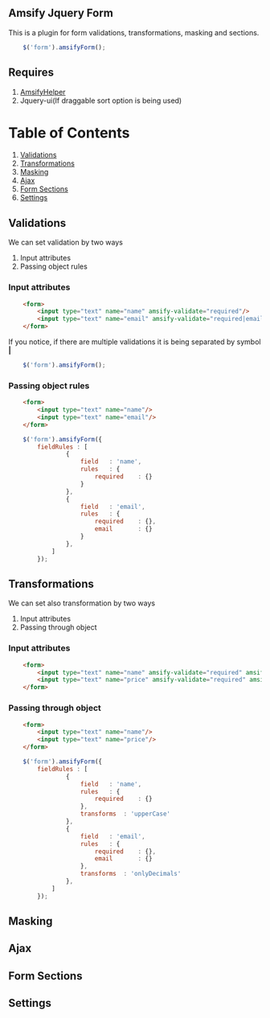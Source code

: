 Amsify Jquery Form
-------------------

This is a plugin for form validations, transformations, masking and sections.
```js
	$('form').amsifyForm();
```

## Requires
1. [AmsifyHelper](https://github.com/amsify42/jquery.amsify.helper)
2. Jquery-ui(If draggable sort option is being used)

# Table of Contents
1. [Validations](#validations)
2. [Transformations](#transformations)
3. [Masking](#masking)
4. [Ajax](#ajax)
5. [Form Sections](#form-setions)
6. [Settings](#settings)


## Validations

We can set validation by two ways
1. Input attributes
2. Passing object rules

### Input attributes
```html
	<form>
		<input type="text" name="name" amsify-validate="required"/>
		<input type="text" name="email" amsify-validate="required|email"/>
	</form>
```
If you notice, if there are multiple validations it is being separated by symbol **|**
```js
	$('form').amsifyForm();
```

### Passing object rules
```html
	<form>
		<input type="text" name="name"/>
		<input type="text" name="email"/>
	</form>
```
```js
	$('form').amsifyForm({
		fieldRules : [
				{
					field 	: 'name',
					rules 	: {
						required 	: {}
					}
				},
				{
					field 	: 'email',
					rules 	: {
						required 	: {},
						email 		: {}
					}
				},
			]
		});
```

## Transformations
We can set also transformation by two ways
1. Input attributes
2. Passing through object

### Input attributes
```html
	<form>
		<input type="text" name="name" amsify-validate="required" amsify-transform="upperCase"/>
		<input type="text" name="price" amsify-validate="required" amsify-transform="onlyDecimals"/>
	</form>
```

### Passing through object
```html
	<form>
		<input type="text" name="name"/>
		<input type="text" name="price"/>
	</form>
```
```js
	$('form').amsifyForm({
		fieldRules : [
				{
					field 	: 'name',
					rules 	: {
						required 	: {}
					},
					transforms	: 'upperCase'
				},
				{
					field 	: 'email',
					rules 	: {
						required 	: {},
						email 		: {}
					},
					transforms	: 'onlyDecimals'
				},
			]
		});
```
## Masking

## Ajax

## Form Sections

## Settings